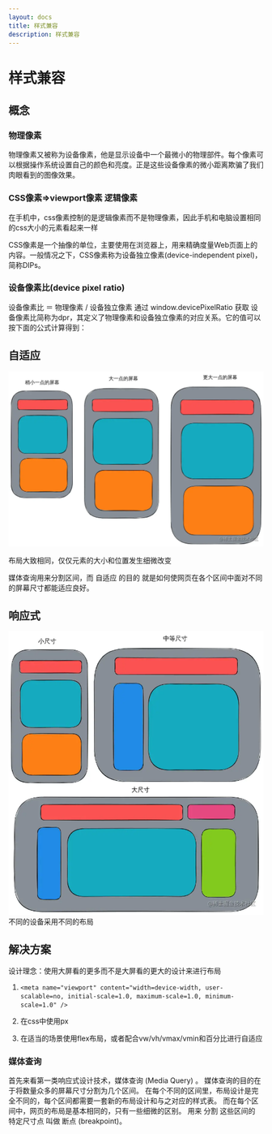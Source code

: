```yaml
---
layout: docs
title: 样式兼容
description: 样式兼容
---
```


# 样式兼容

## 概念

### 物理像素

物理像素又被称为设备像素，他是显示设备中一个最微小的物理部件。每个像素可以根据操作系统设置自己的颜色和亮度。正是这些设备像素的微小距离欺骗了我们肉眼看到的图像效果。

### CSS像素=>viewport像素 逻辑像素

在手机中，css像素控制的是逻辑像素而不是物理像素，因此手机和电脑设置相同的css大小的元素看起来一样

CSS像素是一个抽像的单位，主要使用在浏览器上，用来精确度量Web页面上的内容。一般情况之下，CSS像素称为设备独立像素(device-independent pixel)，简称DIPs。

### 设备像素比(device pixel ratio)

设备像素比 ＝ 物理像素 / 设备独立像素
通过 window.devicePixelRatio 获取
设备像素比简称为dpr，其定义了物理像素和设备独立像素的对应关系。它的值可以按下面的公式计算得到：

## 自适应

![](../img/9.png)

布局大致相同，仅仅元素的大小和位置发生细微改变

媒体查询用来分割区间，而 自适应 的目的 就是如何使网页在各个区间中面对不同的屏幕尺寸都能适应良好。

## 响应式

![](../img/10.png)
不同的设备采用不同的布局

## 解决方案

设计理念：使用大屏看的更多而不是大屏看的更大的设计来进行布局

1. `<meta name="viewport" content="width=device-width, user-scalable=no, initial-scale=1.0, maximum-scale=1.0, minimum-scale=1.0" />`

2. 在css中使用px

3. 在适当的场景使用flex布局，或者配合vw/vh/vmax/vmin和百分比进行自适应

### 媒体查询
首先来看第一类响应式设计技术，媒体查询 (Media Query) 。
媒体查询的目的在于将数量众多的屏幕尺寸分割为几个区间。
在每个不同的区间里，布局设计是完全不同的，每个区间都需要一套新的布局设计和与之对应的样式表。
而在每个区间中，网页的布局是基本相同的，只有一些细微的区别。
用来 分割 这些区间的 特定尺寸点 叫做 断点 (breakpoint)。

